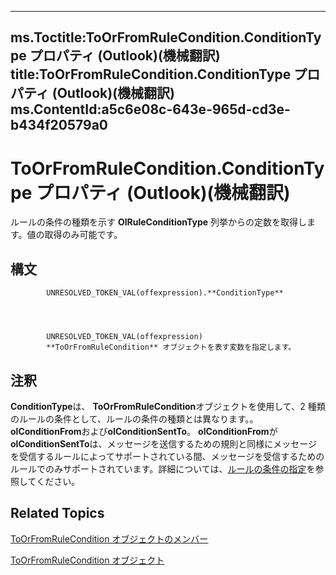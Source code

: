 

---
ms.Toctitle:ToOrFromRuleCondition.ConditionType プロパティ (Outlook)(機械翻訳)
title:ToOrFromRuleCondition.ConditionType プロパティ (Outlook)(機械翻訳)
ms.ContentId:a5c6e08c-643e-965d-cd3e-b434f20579a0
---
# ToOrFromRuleCondition.ConditionType プロパティ (Outlook)(機械翻訳)




ルールの条件の種類を示す **OlRuleConditionType** 列挙からの定数を取得します。値の取得のみ可能です。

## 構文

            UNRESOLVED_TOKEN_VAL(offexpression).**ConditionType**




            UNRESOLVED_TOKEN_VAL(offexpression)
            **ToOrFromRuleCondition** オブジェクトを表す変数を指定します。



## 注釈
**ConditionType**は、 **ToOrFromRuleCondition**オブジェクトを使用して、2 種類のルールの条件として、ルールの条件の種類とは異なります。。 **olConditionFrom**および**olConditionSentTo**。  **olConditionFrom**が**olConditionSentTo**は、メッセージを送信するための規則と同様にメッセージを受信するルールによってサポートされている間、メッセージを受信するためのルールでのみサポートされています。詳細については、[ルールの条件の指定](812c131a-fe23-1b8b-5e2d-9459d7102630.md)を参照してください。



## Related Topics

[ToOrFromRuleCondition オブジェクトのメンバー](d6367e9c-8a05-664d-2dbd-0c52c2c88518.md)

[ToOrFromRuleCondition オブジェクト](ec5cae2a-cde8-5681-6a49-74e2f0226a4f.md)




